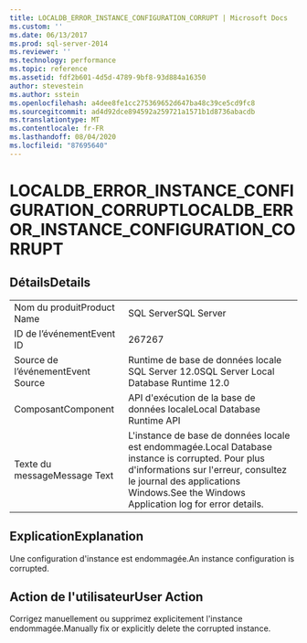 ```yaml
---
title: LOCALDB_ERROR_INSTANCE_CONFIGURATION_CORRUPT | Microsoft Docs
ms.custom: ''
ms.date: 06/13/2017
ms.prod: sql-server-2014
ms.reviewer: ''
ms.technology: performance
ms.topic: reference
ms.assetid: fdf2b601-4d5d-4789-9bf8-93d884a16350
author: stevestein
ms.author: sstein
ms.openlocfilehash: a4dee8fe1cc275369652d647ba48c39ce5cd9fc8
ms.sourcegitcommit: ad4d92dce894592a259721a1571b1d8736abacdb
ms.translationtype: MT
ms.contentlocale: fr-FR
ms.lasthandoff: 08/04/2020
ms.locfileid: "87695640"
---
```

# <a name="localdb_error_instance_configuration_corrupt"></a><span data-ttu-id="2a464-102">LOCALDB_ERROR_INSTANCE_CONFIGURATION_CORRUPT</span><span class="sxs-lookup"><span data-stu-id="2a464-102">LOCALDB_ERROR_INSTANCE_CONFIGURATION_CORRUPT</span></span>
    
## <a name="details"></a><span data-ttu-id="2a464-103">Détails</span><span class="sxs-lookup"><span data-stu-id="2a464-103">Details</span></span>  
  
|||  
|-|-|  
|<span data-ttu-id="2a464-104">Nom du produit</span><span class="sxs-lookup"><span data-stu-id="2a464-104">Product Name</span></span>|<span data-ttu-id="2a464-105">SQL Server</span><span class="sxs-lookup"><span data-stu-id="2a464-105">SQL Server</span></span>|  
|<span data-ttu-id="2a464-106">ID de l’événement</span><span class="sxs-lookup"><span data-stu-id="2a464-106">Event ID</span></span>|<span data-ttu-id="2a464-107">267</span><span class="sxs-lookup"><span data-stu-id="2a464-107">267</span></span>|  
|<span data-ttu-id="2a464-108">Source de l’événement</span><span class="sxs-lookup"><span data-stu-id="2a464-108">Event Source</span></span>|<span data-ttu-id="2a464-109">Runtime de base de données locale SQL Server 12.0</span><span class="sxs-lookup"><span data-stu-id="2a464-109">SQL Server Local Database Runtime 12.0</span></span>|  
|<span data-ttu-id="2a464-110">Composant</span><span class="sxs-lookup"><span data-stu-id="2a464-110">Component</span></span>|<span data-ttu-id="2a464-111">API d'exécution de la base de données locale</span><span class="sxs-lookup"><span data-stu-id="2a464-111">Local Database Runtime API</span></span>|  
|<span data-ttu-id="2a464-112">Texte du message</span><span class="sxs-lookup"><span data-stu-id="2a464-112">Message Text</span></span>|<span data-ttu-id="2a464-113">L'instance de base de données locale est endommagée.</span><span class="sxs-lookup"><span data-stu-id="2a464-113">Local Database instance is corrupted.</span></span> <span data-ttu-id="2a464-114">Pour plus d'informations sur l'erreur, consultez le journal des applications Windows.</span><span class="sxs-lookup"><span data-stu-id="2a464-114">See the Windows Application log for error details.</span></span>|  
  
## <a name="explanation"></a><span data-ttu-id="2a464-115">Explication</span><span class="sxs-lookup"><span data-stu-id="2a464-115">Explanation</span></span>  
 <span data-ttu-id="2a464-116">Une configuration d'instance est endommagée.</span><span class="sxs-lookup"><span data-stu-id="2a464-116">An instance configuration is corrupted.</span></span>  
  
## <a name="user-action"></a><span data-ttu-id="2a464-117">Action de l'utilisateur</span><span class="sxs-lookup"><span data-stu-id="2a464-117">User Action</span></span>  
 <span data-ttu-id="2a464-118">Corrigez manuellement ou supprimez explicitement l'instance endommagée.</span><span class="sxs-lookup"><span data-stu-id="2a464-118">Manually fix or explicitly delete the corrupted instance.</span></span>  
  
  
